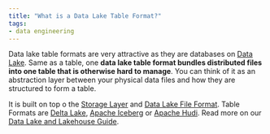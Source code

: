 ```yaml
---
title: "What is a Data Lake Table Format?"
tags:
- data engineering
---
```

Data lake table formats are very attractive as they are databases on [Data Lake](term/data%20lake.md). Same as a table, one **data lake table format bundles distributed files into one table that is otherwise hard to manage**. You can think of it as an abstraction layer between your physical data files and how they are structured to form a table.



It is built on top o the [Storage Layer](term/storage%20layer%20object%20store.md) and [Data Lake File Format](term/data%20lake%20file%20format.md). Table Formats are [Delta Lake](term/delta%20lake.md), [Apache Iceberg](term/apache%20iceberg.md) or [Apache Hudi](term/apache%20hudi.md). Read more on our [Data Lake and Lakehouse Guide](https://airbyte.com/blog/data-lake-lakehouse-guide-powered-by-table-formats-delta-lake-iceberg-hudi).
